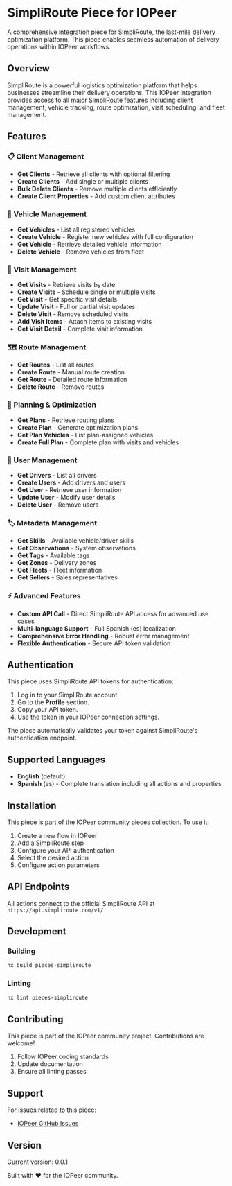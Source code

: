 # SimpliRoute Piece for IOPeer

A comprehensive integration piece for SimpliRoute, the last-mile delivery optimization platform. This piece enables seamless automation of delivery operations within IOPeer workflows.

## Overview

SimpliRoute is a powerful logistics optimization platform that helps businesses streamline their delivery operations. This IOPeer integration provides access to all major SimpliRoute features including client management, vehicle tracking, route optimization, visit scheduling, and fleet management.

## Features

### 📋 Client Management
- **Get Clients** - Retrieve all clients with optional filtering
- **Create Clients** - Add single or multiple clients  
- **Bulk Delete Clients** - Remove multiple clients efficiently
- **Create Client Properties** - Add custom client attributes

### 🚛 Vehicle Management
- **Get Vehicles** - List all registered vehicles
- **Create Vehicle** - Register new vehicles with full configuration
- **Get Vehicle** - Retrieve detailed vehicle information
- **Delete Vehicle** - Remove vehicles from fleet

### 📍 Visit Management
- **Get Visits** - Retrieve visits by date
- **Create Visits** - Schedule single or multiple visits
- **Get Visit** - Get specific visit details
- **Update Visit** - Full or partial visit updates
- **Delete Visit** - Remove scheduled visits
- **Add Visit Items** - Attach items to existing visits
- **Get Visit Detail** - Complete visit information

### 🗺️ Route Management
- **Get Routes** - List all routes
- **Create Route** - Manual route creation
- **Get Route** - Detailed route information
- **Delete Route** - Remove routes

### 🎯 Planning & Optimization
- **Get Plans** - Retrieve routing plans
- **Create Plan** - Generate optimization plans
- **Get Plan Vehicles** - List plan-assigned vehicles
- **Create Full Plan** - Complete plan with visits and vehicles

### 👥 User Management
- **Get Drivers** - List all drivers
- **Create Users** - Add drivers and users
- **Get User** - Retrieve user information
- **Update User** - Modify user details
- **Delete User** - Remove users

### 🏷️ Metadata Management
- **Get Skills** - Available vehicle/driver skills
- **Get Observations** - System observations
- **Get Tags** - Available tags
- **Get Zones** - Delivery zones
- **Get Fleets** - Fleet information
- **Get Sellers** - Sales representatives

### ⚡ Advanced Features
- **Custom API Call** - Direct SimpliRoute API access for advanced use cases
- **Multi-language Support** - Full Spanish (es) localization
- **Comprehensive Error Handling** - Robust error management
- **Flexible Authentication** - Secure API token validation

## Authentication

This piece uses SimpliRoute API tokens for authentication:

1. Log in to your SimpliRoute account.
2. Go to the **Profile** section.
3. Copy your API token.
4. Use the token in your IOPeer connection settings.

The piece automatically validates your token against SimpliRoute's authentication endpoint.

## Supported Languages

- **English** (default)
- **Spanish** (es) - Complete translation including all actions and properties

## Installation

This piece is part of the IOPeer community pieces collection. To use it:

1. Create a new flow in IOPeer
2. Add a SimpliRoute step
3. Configure your API authentication
4. Select the desired action
5. Configure action parameters

## API Endpoints

All actions connect to the official SimpliRoute API at `https://api.simpliroute.com/v1/`


## Development

### Building

```bash
nx build pieces-simpliroute
```

### Linting

```bash
nx lint pieces-simpliroute
```

## Contributing

This piece is part of the IOPeer community project. Contributions are welcome!

1. Follow IOPeer coding standards
2. Update documentation
3. Ensure all linting passes

## Support

For issues related to this piece:
- [IOPeer GitHub Issues](https://github.com/activepieces/activepieces/issues)


## Version

Current version: 0.0.1

Built with ❤️ for the IOPeer community.
